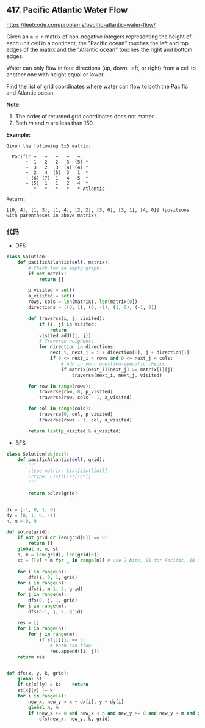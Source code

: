 ## 417. Pacific Atlantic Water Flow

https://leetcode.com/problems/pacific-atlantic-water-flow/

Given an `m x n` matrix of non-negative integers representing the height of each unit cell in a continent, the "Pacific ocean" touches the left and top edges of the matrix and the "Atlantic ocean" touches the right and bottom edges.

Water can only flow in four directions (up, down, left, or right) from a cell to another one with height equal or lower.

Find the list of grid coordinates where water can flow to both the Pacific and Atlantic ocean.

**Note:**

1. The order of returned grid coordinates does not matter.
2. Both *m* and *n* are less than 150.

 

**Example:**

```
Given the following 5x5 matrix:

  Pacific ~   ~   ~   ~   ~ 
       ~  1   2   2   3  (5) *
       ~  3   2   3  (4) (4) *
       ~  2   4  (5)  3   1  *
       ~ (6) (7)  1   4   5  *
       ~ (5)  1   1   2   4  *
          *   *   *   *   * Atlantic

Return:

[[0, 4], [1, 3], [1, 4], [2, 2], [3, 0], [3, 1], [4, 0]] (positions with parentheses in above matrix).
```

### 代码

- DFS 

```python
class Solution:
    def pacificAtlantic(self, matrix):
        # Check for an empty graph.
        if not matrix:
            return []

        p_visited = set()
        a_visited = set()
        rows, cols = len(matrix), len(matrix[0])
        directions = ((0, 1), (0, -1), (1, 0), (-1, 0))

        def traverse(i, j, visited):
            if (i, j) in visited:
                return
            visited.add((i, j))
            # Traverse neighbors.
            for direction in directions:
                next_i, next_j = i + direction[0], j + direction[1]
                if 0 <= next_i < rows and 0 <= next_j < cols:
                    # Add in your question-specific checks.
                    if matrix[next_i][next_j] >= matrix[i][j]:
                        traverse(next_i, next_j, visited)

        for row in range(rows):
            traverse(row, 0, p_visited)
            traverse(row, cols - 1, a_visited)

        for col in range(cols):
            traverse(0, col, p_visited)
            traverse(rows - 1, col, a_visited)

        return list(p_visited & a_visited)
```



- BFS

```python
class Solution(object):
    def pacificAtlantic(self, grid):
        """
        :type matrix: List[List[int]]
        :rtype: List[List[int]]
        """

        return solve(grid)


dx = [-1, 0, 1, 0]
dy = [0, 1, 0, -1]
n, m = 0, 0

def solve(grid):
    if not grid or len(grid[0]) == 0:
        return []
    global n, m, st
    n, m = len(grid), len(grid[0])
    st = [[0] * m for _ in range(n)] # use 2 bits, 01 for Pacific, 10 for Atlantic, 11 for both
    
    for i in range(n):
        dfs(i, 0, 1, grid)
    for i in range(n):
        dfs(i, m-1, 2, grid)
    for j in range(m):
        dfs(0, j, 1, grid)
    for j in range(m):
        dfs(n-1, j, 2, grid)
        
    res = []
    for i in range(n):
        for j in range(m):
            if st[i][j] == 3:
                # both can flow
                res.append([i, j])
    return res


def dfs(x, y, k, grid):
    global st
    if st[x][y] & k:    return
    st[x][y] |= k
    for i in range(4):
        new_x, new_y = x + dx[i], y + dy[i]
        global n, m
        if (new_x >= 0 and new_x < n and new_y >= 0 and new_y < m and grid[x][y] <= grid[new_x][new_y]):
            dfs(new_x, new_y, k, grid)
```

